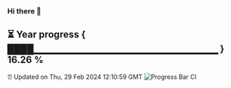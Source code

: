 ### Hi there 👋
⏳ Year progress { ████▁▁▁▁▁▁▁▁▁▁▁▁▁▁▁▁▁▁▁▁▁▁▁▁▁▁ } 16.26 %
---
⏰ Updated on Thu, 29 Feb 2024 12:10:59 GMT
![Progress Bar CI](https://github.com/Moyi321/Moyi321/workflows/Progress%20Bar%20CI/badge.svg)
